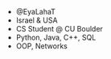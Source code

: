 - @EyaLahaT
- Israel & USA
- CS Student @ CU Boulder
- Python, Java, C++, SQL
- OOP, Networks

<!---
EyaLahaT/EyaLahaT is a ✨ special ✨ repository because its `README.md` (this file) appears on your GitHub profile.
You can click the Preview link to take a look at your changes.
--->
